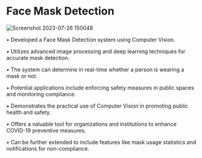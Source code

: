 # Face Mask Detection

![Screenshot 2023-07-26 150048](https://github.com/Jai-Doshi/face_mask_detection/assets/62877713/ae8e78e9-8296-48df-af87-fc5ca3bc04bb)

•	Developed a Face Mask Detection system using Computer Vision.

•	Utilizes advanced image processing and deep learning techniques for accurate mask detection.

•	The system can determine in real-time whether a person is wearing a mask or not.

•	Potential applications include enforcing safety measures in public spaces and monitoring compliance.

•	Demonstrates the practical use of Computer Vision in promoting public health and safety.

•	Offers a valuable tool for organizations and institutions to enhance COVID-19 preventive measures.

•	Can be further extended to include features like mask usage statistics and notifications for non-compliance.
